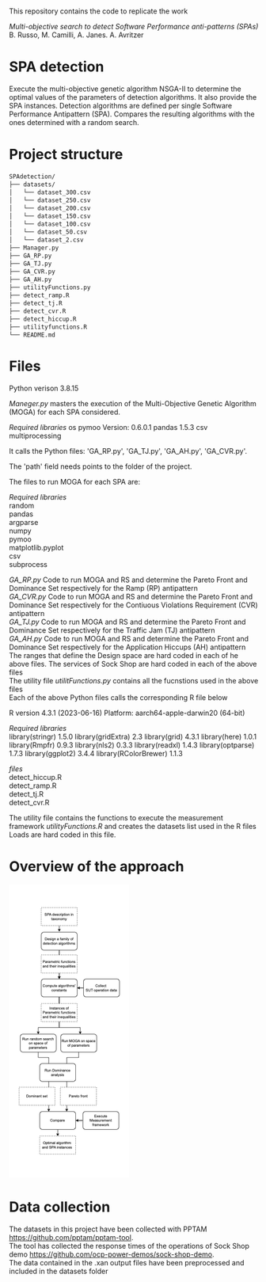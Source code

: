 
# 
This repository contains the code to replicate the work 

_Multi-objective search to detect Software Performance anti-patterns (SPAs)_ B. Russo, M. Camilli, A. Janes. A. Avritzer

# SPA detection
Execute the multi-objective genetic algorithm NSGA-II to determine the optimal values of the parameters of detection algorithms. It also provide the SPA instances. Detection algorithms are defined per single Software Performance Antipattern (SPA). Compares the resulting algorithms with the ones determined with a random search. 

# Project structure
```
SPAdetection/
├── datasets/ 
│   └── dataset_300.csv 
│   └── dataset_250.csv 
│   └── dataset_200.csv
│   └── dataset_150.csv
│   └── dataset_100.csv
│   └── dataset_50.csv
│   └── dataset_2.csv
├── Manager.py
├── GA_RP.py
├── GA_TJ.py
├── GA_CVR.py
├── GA_AH.py
├── utilityFunctions.py
├── detect_ramp.R
├── detect_tj.R
├── detect_cvr.R
├── detect_hiccup.R
├── utilityfunctions.R
└── README.md
```

# Files

Python verison 3.8.15

_Maneger.py_ masters the execution of the Multi-Objective Genetic Algorithm (MOGA) for each SPA considered. 

_Required libraries_
os
pymoo Version: 0.6.0.1
pandas 1.5.3
csv
multiprocessing

It calls the Python files: 
'GA_RP.py', 'GA_TJ.py', 'GA_AH.py', 'GA_CVR.py'. 

The 'path' field needs points to the folder of the project.

The files to run MOGA for each SPA are:

_Required libraries_  
random  
pandas   
argparse  
numpy  
pymoo  
matplotlib.pyplot  
csv  
subprocess  

_GA_RP.py_ Code to run MOGA and RS and determine the Pareto Front and Dominance Set respectively for the Ramp (RP) antipattern  
_GA_CVR.py_ Code to run MOGA and RS and determine the Pareto Front and Dominance Set respectively  for the Contiuous Violations Requirement (CVR) antipattern  
_GA_TJ.py_ Code to run MOGA and RS and determine the Pareto Front and Dominance Set respectively for the Traffic Jam (TJ) antipattern  
_GA_AH.py_ Code to run MOGA and RS and determine the Pareto Front and Dominance Set respectively for the Application Hiccups (AH) antipattern  
The ranges that define the Design space are hard coded in each of he above files. 
The services of Sock Shop are hard coded in each of the above files  
The utility file _utilitFunctions.py_ contains all the fucnstions used in the above files  
Each of the above Python files  calls the corresponding R file below  

R version 4.3.1 (2023-06-16)
Platform: aarch64-apple-darwin20 (64-bit)

_Required libraries_  
library(stringr)  1.5.0
library(gridExtra)  2.3
library(grid)  4.3.1
library(here)  1.0.1
library(Rmpfr)   0.9.3
library(nls2)  0.3.3
library(readxl)  1.4.3
library(optparse)  1.7.3
library(ggplot2)  3.4.4
library(RColorBrewer)  1.1.3

_files_  
detect_hiccup.R  
detect_ramp.R  
detect_tj.R  
detect_cvr.R  

The utility file contains the functions to execute the measurement framework
_utilityFunctions.R_ and creates the datasets list used in the R files
Loads are hard coded in this file.  

# Overview of the approach  
![image](Approach.png)

# Data collection
The datasets in this project have been collected with PPTAM https://github.com/pptam/pptam-tool.  
The tool has collected the response times of the operations of Sock Shop demo https://github.com/ocp-power-demos/sock-shop-demo.  
The data contained in the .xan output files have been preprocessed and included in the datasets folder 
